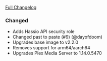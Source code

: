 [Full Changelog][changelog]

### Changed

- Adds Hassio API security role
- Changed past to paste (#9) (@dayofdoom)
- Upgrades base image to v2.2.0
- Removes support for arm64/aarch64
- Upgrades Plex Media Server to 1.14.0.5470

[changelog]: https://github.com/hassio-addons/addon-plex/compare/v1.0.1...v1.1.0